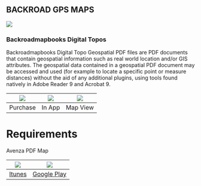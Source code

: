 ## BACKROAD GPS MAPS

![](http://www.backroadmapbooks.com/media/wysiwyg/parent-pages/Topo-Maps/2columns-titles-topo.jpg)

### Backroadmapbooks Digital Topos

Backroadmapbooks Digital Topo Geospatial PDF files are PDF documents that contain geospatial information such as real world location and/or GIS attributes.  The geospatial data contained in a geospatial PDF document may be accessed and used (for example to locate a specific point or measure distances) without the aid of any additional plugins, using tools found natively in Adobe Reader 9 and Acrobat 9.

|![](http://www.backroadmapbooks.com/media/wysiwyg/parent-pages/Topo-Maps/Avenza-Maps-Screenshots-01.png)|![](http://www.backroadmapbooks.com/media/wysiwyg/parent-pages/Topo-Maps/Avenza-Maps-Screenshots-02.png)|![](http://www.backroadmapbooks.com/media/wysiwyg/parent-pages/Topo-Maps/Avenza-Maps-Screenshots-03.png)|
|:---:|:---:|:---:|
|Purchase|In App|Map View|



# Requirements

Avenza PDF Map

|![](http://www.avenza.com/sites/default/files/images/download_on_the_app_store.png)|![](http://www.avenza.com/sites/default/files/images/android-app-on-google-play.png)|
|:---:|:---:|
|[Itunes](http://itunes.apple.com/ca/app/avenza-pdf-maps/id388424049?mt=8#)|[Google Play](https://play.google.com/store/apps/details?id=com.Avenza)|





